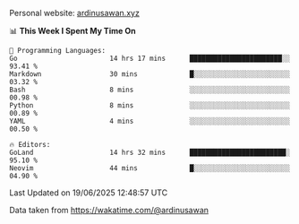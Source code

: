 Personal website: [ardinusawan.xyz](https://ardinusawan.xyz)

<!--START_SECTION:waka-->
📊 **This Week I Spent My Time On** 

```text
💬 Programming Languages: 
Go                       14 hrs 17 mins      ███████████████████████░░   93.41 % 
Markdown                 30 mins             █░░░░░░░░░░░░░░░░░░░░░░░░   03.32 % 
Bash                     8 mins              ░░░░░░░░░░░░░░░░░░░░░░░░░   00.98 % 
Python                   8 mins              ░░░░░░░░░░░░░░░░░░░░░░░░░   00.89 % 
YAML                     4 mins              ░░░░░░░░░░░░░░░░░░░░░░░░░   00.50 % 

🔥 Editors: 
GoLand                   14 hrs 32 mins      ████████████████████████░   95.10 % 
Neovim                   44 mins             █░░░░░░░░░░░░░░░░░░░░░░░░   04.90 % 
```


 Last Updated on 19/06/2025 12:48:57 UTC
<!--END_SECTION:waka-->
Data taken from https://wakatime.com/@ardinusawan
